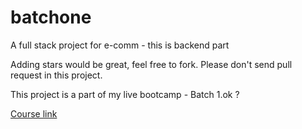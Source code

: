 # batchone
A full stack project for e-comm - this is backend part


Adding stars would be great, feel free to fork.
Please don't send pull request in this project.

This project is a part of my live bootcamp - Batch 1.ok ?

[Course link](http://hc.lco.dev/jscamp)
